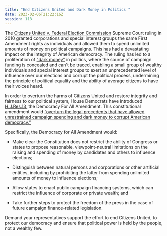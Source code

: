 ```yaml
---
title: "End Citizens United and Dark Money in Politics "
date: 2023-02-06T21:22:16Z
session: 118
---
```

The [Citizens United v. Federal Election Commission](https://www.brennancenter.org/our-work/research-reports/citizens-united-explained) Supreme Court ruling in 2010 granted corporations and special interest groups the same First Amendment rights as individuals and allowed them to spend unlimited amounts of money on political campaigns. This has had a devastating impact on the integrity of American democracy. The ruling has led to a proliferation of ["dark money"](https://campaignlegal.org/update/what-dark-money) in politics, where the source of campaign funding is concealed and can't be traced, enabling a small group of wealthy individuals and special interest groups to exert an unprecedented level of influence over our elections and corrupt the political process, undermining the principle of political equality and the ability of average citizens to have their voices heard.

In order to overturn the harms of Citizens United and restore integrity and fairness to our political system, House Democrats have introduced [H.J.Res.13,](https://www.congress.gov/bill/118th-congress/house-joint-resolution/13) the Democracy For All Amendment. This constitutional amendment would [“overturn the legal precedents that have allowed unrestrained campaign spending and dark money to corrupt American democracy.”](https://schiff.house.gov/news/press-releases/schiff-phillips-jayapal-mcgovern-introduce-constitutional-amendment-to-rein-in-unrestricted-campaign-spending)

Specifically, the Democracy for All Amendment would:

- Make clear the Constitution does not restrict the ability of Congress or states to propose reasonable, viewpoint-neutral limitations on the raising and spending of money by candidates and others to influence elections;

- Distinguish between natural persons and corporations or other artificial entities, including by prohibiting the latter from spending unlimited amounts of money to influence elections;

- Allow states to enact public campaign financing systems, which can restrict the influence of corporate or private wealth; and

- Take further steps to protect the freedom of the press in the case of future campaign finance-related legislation.

Demand your representatives support the effort to end Citizens United, to protect our democracy and ensure that political power is held by the people, not a wealthy few.
